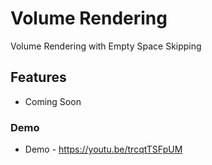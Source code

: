 # Volume Rendering 

Volume Rendering with Empty Space Skipping

## Features

* Coming Soon

### Demo

* Demo - https://youtu.be/trcqtTSFpUM
